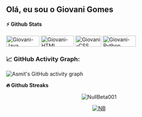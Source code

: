 ## Olá, eu sou o Giovani Gomes

<summary><b>⚡ Github Stats</b></summary>

  <div style="display: inline_block"><br>
  <img align="center" alt="Giovani-Java" height="30" width="90" src="https://img.shields.io/badge/Java-323330?style=for-the-badge&logo=java&logoColor=F7DF1E">
  <img align="center" alt="Giovani-HTML" height="30" width="90" src="https://img.shields.io/badge/HTML5-E34F26?style=for-the-badge&logo=html5&logoColor=white">
  <img align="center" alt="Giovani-CSS" height="30" width="70" src="https://img.shields.io/badge/CSS-239120?&style=for-the-badge&logo=css3&logoColor=white">
  <img align="center" alt="Giovani-Python" height="30" width="90" src="https://img.shields.io/badge/Python-3776AB?style=for-the-badge&logo=python&logoColor=white">    
</div>
    
### 📈 GitHub Activity Graph:
![Asmit's GitHub activity graph](https://activity-graph.herokuapp.com/graph?username=Giovani-Gomes&hide_border=true&theme=redical)
  
  
  <summary><b>🔥 Github Streaks</b></summary>
<p align="center"><img src="https://github-readme-streak-stats.herokuapp.com/?user=Giovani-Gomes&theme=black-ice&hide_border=true&stroke=0000&background=0D1117&ring=e05397&fire=e05397&currStreakLabel=e05397" alt="NullBeta001" /></p>

<p align="center"> 
<a href="https://github.com/ryo-ma/github-profile-trophy"><img src="https://github-profile-trophy.vercel.app/?username=Giovani-Gomes" alt="NB" /></a>
 </p>
